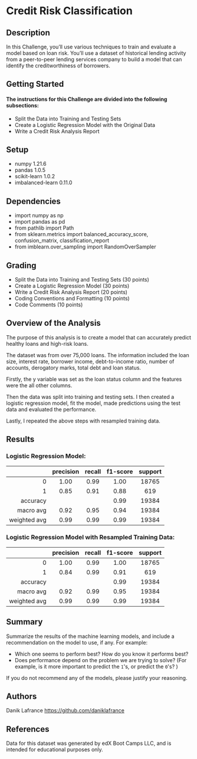 # Credit Risk Classification

## Description

In this Challenge, you’ll use various techniques to train and evaluate a model based on loan risk. You’ll use a dataset of historical lending activity from a peer-to-peer lending services company to build a model that can identify the creditworthiness of borrowers.

## Getting Started

#### The instructions for this Challenge are divided into the following subsections:

* Split the Data into Training and Testing Sets
* Create a Logistic Regression Model with the Original Data
* Write a Credit Risk Analysis Report

## Setup

* numpy 1.21.6
* pandas 1.0.5
* scikit-learn 1.0.2
* imbalanced-learn 0.11.0

## Dependencies

* import numpy as np
* import pandas as pd
* from pathlib import Path
* from sklearn.metrics import balanced_accuracy_score, confusion_matrix, classification_report
* from imblearn.over_sampling import RandomOverSampler

## Grading

* Split the Data into Training and Testing Sets (30 points)
* Create a Logistic Regression Model (30 points)
* Write a Credit Risk Analysis Report (20 points)
* Coding Conventions and Formatting (10 points)
* Code Comments (10 points)

## Overview of the Analysis

The purpose of this analysis is to create a model that can accurately predict healthy loans and high-risk loans. 

The dataset was from over 75,000 loans. The information included the loan size, interest rate, borrower income, debt-to-income ratio, number of accounts, derogatory marks, total debt and loan status.

Firstly, the y variable was set as the loan status column and the features were the all other columns.

Then the data was split into training and testing sets. I then created a logistic regression model, fit the model, made predictions using the test data and evaluated the performance.

Lastly, I repeated the above steps with resampled training data.

## Results


### Logistic Regression Model:

|            | precision | recall | f1-score | support |
|-----------:|:---------:|:------:|:--------:|:-------:|
| 0          |   1.00    |  0.99  |    1.00  |    18765|
| 1          |   0.85    |  0.91  |   0.88   |    619  |
|    accuracy|           |        |     0.99 |    19384|
|   macro avg|       0.92|    0.95|      0.94|    19384|
|weighted avg|       0.99|    0.99|      0.99|    19384|



### Logistic Regression Model with Resampled Training Data:

|            | precision | recall | f1-score | support |
|-----------:|:---------:|:------:|:--------:|:-------:|
| 0          |   1.00    |  0.99  |    1.00  |    18765|
| 1          |   0.84    |  0.99  |   0.91   |    619  |
|    accuracy|           |        |     0.99 |    19384|
|   macro avg|       0.92|    0.99|      0.95|    19384|
|weighted avg|       0.99|    0.99|      0.99|    19384|

## Summary

Summarize the results of the machine learning models, and include a recommendation on the model to use, if any. For example:
* Which one seems to perform best? How do you know it performs best?
* Does performance depend on the problem we are trying to solve? (For example, is it more important to predict the `1`'s, or predict the `0`'s? )

If you do not recommend any of the models, please justify your reasoning.

## Authors

Danik Lafrance https://github.com/daniklafrance

## References

Data for this dataset was generated by edX Boot Camps LLC, and is intended for educational purposes only.
